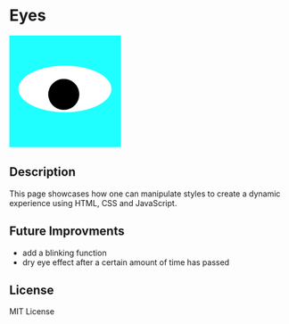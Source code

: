 # Eyes
<img src="eyeball.png" width="200" height="">

## Description
This page showcases how one can manipulate styles to create a dynamic experience using HTML, CSS and JavaScript. 

## Future Improvments
- add a blinking function 
- dry eye effect after a certain amount of time has passed

## License
MIT License
